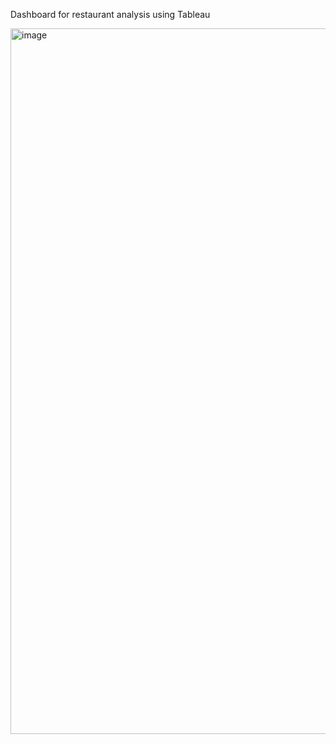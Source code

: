 Dashboard for restaurant analysis using Tableau

<img width="1129" alt="image" src="https://github.com/user-attachments/assets/46da13f0-85ab-4367-95c2-71340ad9ec41" />





